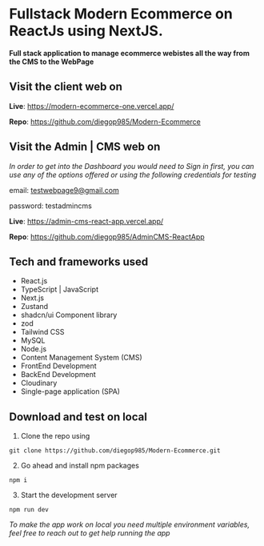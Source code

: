 # Fullstack Modern Ecommerce on ReactJs using NextJS.

**Full stack application to manage ecommerce webistes all the way from the CMS to the WebPage**

## Visit the client web on

**Live**: https://modern-ecommerce-one.vercel.app/

**Repo**: https://github.com/diegop985/Modern-Ecommerce

## Visit the Admin | CMS web on

_In order to get into the Dashboard you would need to Sign in first, you can use any of the options offered or using the following credentials for testing_

email: testwebpage9@gmail.com

password: testadmincms

**Live**: https://admin-cms-react-app.vercel.app/

**Repo**: https://github.com/diegop985/AdminCMS-ReactApp

## Tech and frameworks used

- React.js
- TypeScript | JavaScript
- Next.js
- Zustand
- shadcn/ui Component library
- zod
- Tailwind CSS
- MySQL
- Node.js
- Content Management System (CMS)
- FrontEnd Development
- BackEnd Development
- Cloudinary
- Single-page application (SPA)

## Download and test on local

1. Clone the repo using

```
git clone https://github.com/diegop985/Modern-Ecommerce.git
```

2. Go ahead and install npm packages

```
npm i
```

3. Start the development server

```
npm run dev
```

_To make the app work on local you need multiple environment variables, feel free to reach out to get help running the app_
